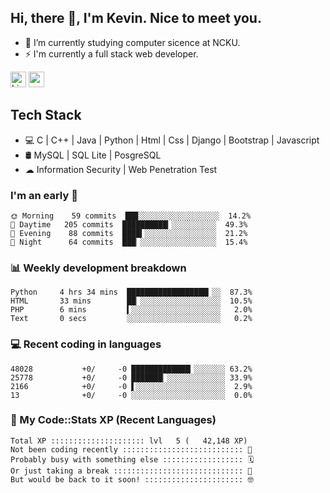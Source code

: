 ## Hi, there 👋, I'm Kevin. Nice to meet you.

- 🌱 I’m currently studying computer sicence at NCKU.
- ⚡ I'm currently a full stack web developer.

<a href="https://www.linkedin.com/in/kevin12686/"><img alt="LinkedIn" src="https://img.shields.io/badge/linkedin%20-%230077B5.svg?&style=for-the-badge&logo=linkedin&logoColor=white" height=25></a>
<a href="https://www.instagram.com/kevin12686/"><img src="https://img.shields.io/badge/instagram-3f729b?&style=for-the-badge&logo=instagram&logoColor=white" height=25></a>

## Tech Stack

* 💻 C | C++ | Java | Python | Html | Css | Django | Bootstrap | Javascript
* 🛢️ MySQL | SQL Lite | PosgreSQL
* ☁ Information Security | Web Penetration Test

### I'm an early 🐤

<!-- early_bird start -->

```text
🌞 Morning    59 commits  ██▉░░░░░░░░░░░░░░░░░░  14.2%
🌆 Daytime   205 commits  ██████████▎░░░░░░░░░░  49.3%
🌃 Evening    88 commits  ████▍░░░░░░░░░░░░░░░░  21.2%
🌙 Night      64 commits  ███▏░░░░░░░░░░░░░░░░░  15.4%
```

<!-- early_bird end -->

### 📊 Weekly development breakdown

<!-- code_time start -->

```text
Python     4 hrs 34 mins  ██████████████████▎░░  87.3%
HTML       33 mins        ██▏░░░░░░░░░░░░░░░░░░  10.5%
PHP        6 mins         ▍░░░░░░░░░░░░░░░░░░░░   2.0%
Text       0 secs         ░░░░░░░░░░░░░░░░░░░░░   0.2%
```

<!-- code_time end -->

### 💻 Recent coding in languages

<!-- code_diff start -->

```text
48028           +0/     -0 █████████████▎░░░░░░░ 63.2%
25778           +0/     -0 ███████▏░░░░░░░░░░░░░ 33.9%
2166            +0/     -0 ▌░░░░░░░░░░░░░░░░░░░░  2.9%
13              +0/     -0 ░░░░░░░░░░░░░░░░░░░░░  0.0%
```

<!-- code_diff end -->

### 🧰 My Code::Stats XP (Recent Languages)

<!-- codestats start -->

```text
Total XP ::::::::::::::::::::: lvl   5 (   42,148 XP) 
Not been coding recently ::::::::::::::::::::::::::: 🙈
Probably busy with something else :::::::::::::::::: 🗓
Or just taking a break ::::::::::::::::::::::::::::: 🌴
But would be back to it soon! :::::::::::::::::::::: 🤓
```

<!-- codestats end -->
